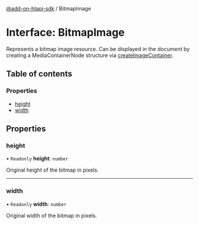 [@add-on-hlapi-sdk](../overview.md) / BitmapImage

# Interface: BitmapImage

Represents a bitmap image resource. Can be displayed in the document by creating a MediaContainerNode structure via
[createImageContainer](../classes/editor.md#createImageContainer).

## Table of contents

### Properties

- [height](bitmap-image.md#height)
- [width](bitmap-image.md#width)

## Properties

### <a id="height" name="height"></a> height

• `Readonly` **height**: `number`

Original height of the bitmap in pixels.

___

### <a id="width" name="width"></a> width

• `Readonly` **width**: `number`

Original width of the bitmap in pixels.
